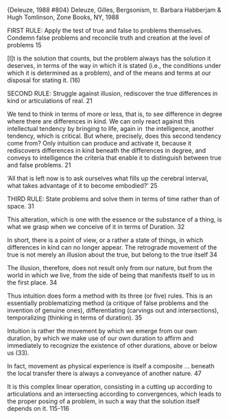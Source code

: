 ﻿{Deleuze, 1988 #804}
Deleuze, Gilles, Bergsonism, tr. Barbara Habberjam & Hugh Tomlinson, Zone Books, NY, 1988

FIRST RULE: Apply the test of true and false to problems themselves. Condemn false problems and reconcile truth and creation at the level of problems 15

[I]t is the solution that counts, but the problem always has the solution it deserves, in terms of the way in which it is stated (i.e., the conditions under which it is determined as a problem), and of the means and terms at our disposal for stating it. (16)

SECOND RULE: Struggle against illusion, rediscover the true differences in kind or articulations of real. 21

We tend to think in terms of more or less, that is, to see difference in degree where there are differences in kind. We can only react against this intellectual tendency by bringing to life, again in  the intelligence, another tendency, which is critical. But where, precisely, does this second tendency come from? Only intuition can produce and activate it, because it rediscovers differences in kind beneath the differences in degree, and conveys to intelligence the criteria that enable it to distinguish between true and false problems. 21

‘All that is left now is to ask ourselves what fills up the cerebral interval, what takes advantage of it to become embodied?’ 25

THIRD RULE: State problems and solve them in terms of time rather than of space. 31

This alteration, which is one with the essence or the substance of a thing, is what we grasp when we conceive of it in terms of Duration. 32

In short, there is a point of view, or a rather a state of things, in which differences in kind can no longer appear. The retrograde movement of the true is not merely an illusion about the true, but belong to  the true itself 34

The illusion, therefore, does not result only from our nature, but from the world in which we live, from the side of being that manifests itself to us in the first place. 34

Thus intuition does form a method with its three (or five) rules. This is an essentially problematizing method (a critique of false problems and the invention of genuine ones), differentiating (carvings out and intersections), temporalizing (thinking in terms of duration). 35

Intuition is rather the movement by which we emerge from our own duration, by which we make use of our own duration to affirm and immediately to recognize the existence of other durations, above or below us (33).

In fact, movement as physical experience is itself a composite ... beneath the local transfer there is always a conveyance of another nature. 47

It is this complex linear operation, consisting in a cutting up according to articulations and an intersecting according to convergences, which leads to the proper posing of a problem, in such a way that the solution itself depends on it. 115-116
